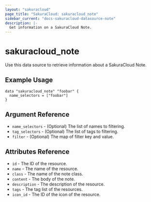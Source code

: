 ```yaml
---
layout: "sakuracloud"
page_title: "SakuraCloud: sakuracloud_note"
sidebar_current: "docs-sakuracloud-datasource-note"
description: |-
  Get information on a SakuraCloud Note.
---
```


# sakuracloud\_note

Use this data source to retrieve information about a SakuraCloud Note.

## Example Usage

```hcl
data "sakuracloud_note" "foobar" {
  name_selectors = ["foobar"]
}
```

## Argument Reference

 * `name_selectors` - (Optional) The list of names to filtering.
 * `tag_selectors` - (Optional) The list of tags to filtering.
 * `filter` - (Optional) The map of filter key and value.

## Attributes Reference

* `id` - The ID of the resource.
* `name` - The name of the resource.
* `class` - The name of the note class.
* `content` - The body of the note. 
* `description` - The description of the resource.
* `tags` - The tag list of the resources.
* `icon_id` - The ID of the icon of the resource.
